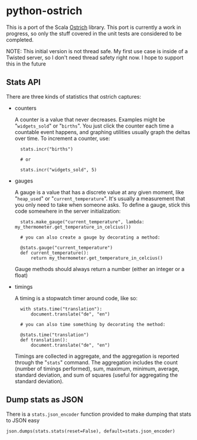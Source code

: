 # python-ostrich

This is a port of the Scala [Ostrich](http://github.com/robey/ostrich) library. This port is currently a work in progress, so only the stuff covered in the unit tests are considered to be completed.

NOTE: This initial version is not thread safe. My first use case is inside of a Twisted server, so I don't need thread safety right now. I hope to support this in the future

## Stats API ##

There are three kinds of statistics that ostrich captures:

- counters
  
  A counter is a value that never decreases. Examples might be "`widgets_sold`" or "`births`". You
  just click the counter each time a countable event happens, and graphing utilities usually graph
  the deltas over time. To increment a counter, use:
 
        stats.incr("births")
        
        # or

        stats.incr("widgets_sold", 5)

- gauges

  A gauge is a value that has a discrete value at any given moment, like "`heap_used`" or
  "`current_temperature`". It's usually a measurement that you only need to take when someone asks.
  To define a gauge, stick this code somewhere in the server initialization:

        stats.make_gauge("current_temperature", lambda: my_thermometer.get_temperature_in_celcius())

        # you can also create a gauge by decorating a method:

        @stats.gauge("current_temperature")
        def current_temperature():
            return my_thermometer.get_temperature_in_celcius()

  Gauge methods should always return a number (either an integer or a float)

- timings

  A timing is a stopwatch timer around code, like so:

        with stats.time("translation"):
            document.translate("de", "en")

        # you can also time something by decorating the method:

        @stats.time("translation")
        def translation():
            document.translate("de", "en")

  Timings are collected in aggregate, and the aggregation is reported through the "`stats`" command.
  The aggregation includes the count (number of timings performed), sum, maximum, minimum, average,
  standard deviation, and sum of squares (useful for aggregating the standard deviation).

## Dump stats as JSON ##

There is a `stats.json_encoder` function provided to make dumping that stats to JSON easy

    json.dumps(stats.stats(reset=False), default=stats.json_encoder)